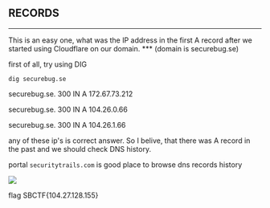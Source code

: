 ## RECORDS

***
This is an easy one, what was the IP address in the first A record after we started using Cloudflare on our domain. 
*** (domain is securebug.se)

first of all, try using DIG

```dig securebug.se```


securebug.se.		300	IN	A	172.67.73.212

securebug.se.		300	IN	A	104.26.0.66

securebug.se.		300	IN	A	104.26.1.66


any of these ip's is correct answer. So I belive, that there was A record in the past and we should check DNS history.

portal ```securitytrails.com``` is good place to browse dns records history

 ![](https://i.ibb.co/PrfhpVK/Records.png)

flag SBCTF{104.27.128.155}
